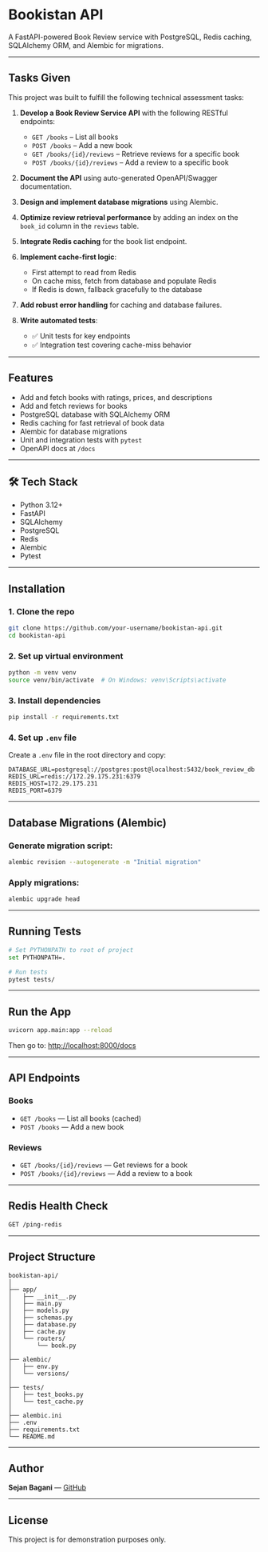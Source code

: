 
#  Bookistan API

A FastAPI-powered Book Review service with PostgreSQL, Redis caching, SQLAlchemy ORM, and Alembic for migrations.

---

##  Tasks Given

This project was built to fulfill the following technical assessment tasks:

1. **Develop a Book Review Service API** with the following RESTful endpoints:
   - `GET /books` – List all books
   - `POST /books` – Add a new book
   - `GET /books/{id}/reviews` – Retrieve reviews for a specific book
   - `POST /books/{id}/reviews` – Add a review to a specific book

2. **Document the API** using auto-generated OpenAPI/Swagger documentation.

3. **Design and implement database migrations** using Alembic.

4. **Optimize review retrieval performance** by adding an index on the `book_id` column in the `reviews` table.

5. **Integrate Redis caching** for the book list endpoint.

6. **Implement cache-first logic**:
   - First attempt to read from Redis
   - On cache miss, fetch from database and populate Redis
   - If Redis is down, fallback gracefully to the database

7. **Add robust error handling** for caching and database failures.

8. **Write automated tests**:
   - ✅ Unit tests for key endpoints
   - ✅ Integration test covering cache-miss behavior

---

##  Features

-  Add and fetch books with ratings, prices, and descriptions
-  Add and fetch reviews for books
-  PostgreSQL database with SQLAlchemy ORM
-  Redis caching for fast retrieval of book data
-  Alembic for database migrations
-  Unit and integration tests with `pytest`
-  OpenAPI docs at `/docs`

---

## 🛠 Tech Stack

- Python 3.12+
- FastAPI
- SQLAlchemy
- PostgreSQL
- Redis
- Alembic
- Pytest

---

##  Installation

### 1. Clone the repo

```bash
git clone https://github.com/your-username/bookistan-api.git
cd bookistan-api
```

### 2. Set up virtual environment

```bash
python -m venv venv
source venv/bin/activate  # On Windows: venv\Scripts\activate
```

### 3. Install dependencies

```bash
pip install -r requirements.txt
```

### 4. Set up `.env` file

Create a `.env` file in the root directory and copy:

```env
DATABASE_URL=postgresql://postgres:post@localhost:5432/book_review_db
REDIS_URL=redis://172.29.175.231:6379
REDIS_HOST=172.29.175.231
REDIS_PORT=6379
```

---

##  Database Migrations (Alembic)

### Generate migration script:

```bash
alembic revision --autogenerate -m "Initial migration"
```

### Apply migrations:

```bash
alembic upgrade head
```

---

##  Running Tests

```bash
# Set PYTHONPATH to root of project
set PYTHONPATH=.

# Run tests
pytest tests/
```

---

##  Run the App

```bash
uvicorn app.main:app --reload
```

Then go to: [http://localhost:8000/docs](http://localhost:8000/docs)

---

##  API Endpoints

### Books

- `GET /books` — List all books (cached)
- `POST /books` — Add a new book

### Reviews

- `GET /books/{id}/reviews` — Get reviews for a book
- `POST /books/{id}/reviews` — Add a review to a book

---

##  Redis Health Check

```bash
GET /ping-redis
```

---

##  Project Structure

```
bookistan-api/
│
├── app/
│   ├── __init__.py
│   ├── main.py
│   ├── models.py
│   ├── schemas.py
│   ├── database.py
│   ├── cache.py
│   └── routers/
│       └── book.py
│
├── alembic/
│   ├── env.py
│   └── versions/
│
├── tests/
│   ├── test_books.py
│   └── test_cache.py
│
├── alembic.ini
├── .env
├── requirements.txt
└── README.md
```

---

##  Author

**Sejan Bagani** — [GitHub](https://github.com/sejanbagani1402)

---

##  License

This project is for demonstration purposes only.
